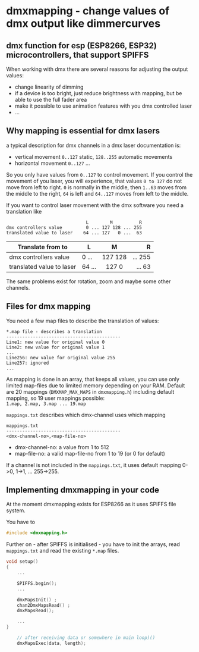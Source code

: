 # dmxmapping - change values of dmx output like dimmercurves 
## dmx function for esp (ESP8266, ESP32) microcontrollers, that support SPIFFS

When working with dmx there are several reasons for adjusting the output values:
- change linearity of dimming
- if a device is too bright, just reduce brightness with mapping, but be able to use the full fader area
- make it possible to use animation features with you dmx controlled laser
- ...

## Why mapping is essential for dmx lasers
a typical description for dmx channels in a dmx laser documentation is:
- vertical movement `0..127` static, `128..255` automatic movements
- horizontal movement `0..127` ...

So you only have values from `0..127` to control movement.
If you control the movement of you laser, you will experience, that values `0 to 127` do not move from left to right.
`0` is normally in the middle, then `1..63` moves from the middle to the right, `64` is left and `64..127` moves from left to the middle.

If you want to control laser movement with the dmx software you need a translation like

```
                              L        M          R
dmx controllers value         0 ... 127 128 ... 255
translated value to laser    64 ... 127   0 ...  63
```
| Translate from to    | L | M | R |
| -------------------- | --- |:---:| ---:|
| dmx controllers value | 0 ... | 127 128 | ... 255 |
| translated value to laser | 64 ... | 127   0 | ...  63 |


The same problems exist for rotation, zoom and maybe some other channels.

## Files for dmx mapping
You need a few map files to describe the translation of values:
```
*.map file - describes a translation
-------------------------------------------
Line1: new value for original value 0
Line2: new value for original value 1
...
Line256: new value for original value 255
Line257: ignored
...
```

As mapping is done in an array, that keeps all values, you can use only limited map-files due to limited memory depending on your RAM. Default are 20 mappings (`DMXMAP_MAX_MAPS` in `dmxmapping.h`) including default mapping, so 19 user mappings possible:  
`1.map, 2.map, 3.map ... 19.map`

`mappings.txt` describes which dmx-channel uses which mapping
```
mappings.txt
-------------------------------------------
<dmx-channel-no>,<map-file-no>
```

- dmx-channel-no: a value from 1 to 512
- map-file-no: a valid map-file-no from 1 to 19 (or 0 for default)

If a channel is not included in the `mappings.txt`, it uses default mapping 0->0, 1->1, ... 255->255.

## Implementing dmxmapping in your code
At the moment dmxmapping exists for ESP8266 as it uses SPIFFS file system.

You have to 
``` cpp
#include <dmxmapping.h>
```

Further on - after SPIFFS is initialised - you have to init the arrays, read `mappings.txt` and read the existing `*.map` files. 

``` cpp
void setup()
{
    ...

    SPIFFS.begin();
    ...

    dmxMapsInit() ;
    chan2DmxMapsRead() ;
    dmxMapsRead();

    ...
}

    // after receiving data or somewhere in main loop)()
    dmxMapsExec(data, length);

```

